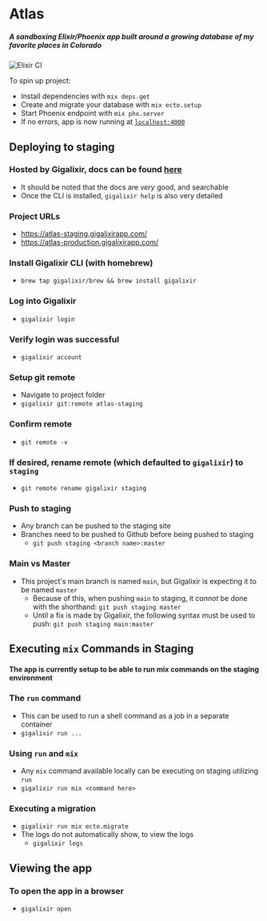 # Atlas

##### A sandboxing Elixir/Phoenix app built around a growing database of my favorite places in Colorado 

![Elixir CI](https://github.com/noelworden/atlas/workflows/Elixir%20CI/badge.svg)


To spin up project:

  * Install dependencies with `mix deps.get`
  * Create and migrate your database with `mix ecto.setup`
  * Start Phoenix endpoint with `mix phx.server`
  * If no errors, app is now running at [`localhost:4000`](http://localhost:4000)

## Deploying to staging
### Hosted by Gigalixir, docs can be found [here](https://gigalixir.readthedocs.io/en/latest/)
  - It should be noted that the docs are _very_ good, and searchable
  - Once the CLI is installed, `gigalixir help` is also very detailed

### Project URLs
  - https://atlas-staging.gigalixirapp.com/
  - https://atlas-production.gigalixirapp.com/

### Install Gigalixir CLI (with homebrew)
  - `brew tap gigalixir/brew && brew install gigalixir`

### Log into Gigalixir
  - `gigalixir login`

### Verify login was successful
  - `gigalixir account`

### Setup git remote
  - Navigate to project folder
  - `gigalixir git:remote atlas-staging`

### Confirm remote
  - `git remote -v`

### If desired, rename remote (which defaulted to `gigalixir`) to `staging`
  - `git remote rename gigalixir staging`

### Push to staging
  - Any branch can be pushed to the staging site
  - Branches need to be pushed to Github before being pushed to staging
    - `git push staging <branch name>:master`

### Main vs Master
  - This project's main branch is named `main`, but Gigalixir is expecting it to be named `master`
    - Because of this, when pushing `main` to staging, it _cannot_ be done with the shorthand:
      `git push staging master`
    - Until a fix is made by Gigalixir, the following syntax must be used to push:
      `git push staging main:master`


## Executing `mix` Commands in Staging
#### The app is currently setup to be able to run mix commands on the staging environment

### The `run` command
  - This can be used to run a shell command as a job in a separate container
  - `gigalixir run ...`

### Using `run` and `mix`
  - Any `mix` command available locally can be executing on staging utilizing `run`
  - `gigalixir run mix <command here>`

### Executing a migration
  - `gigalixir run mix ecto.migrate`
  - The logs do not automatically show, to view the logs
    - `gigalixir logs`


## Viewing the app
### To open the app in a browser
- `gigalixir open`

